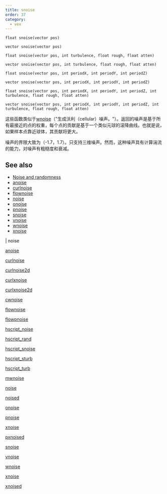 ```yaml
---
title: snoise
order: 37
category:
  - vex
---
```


`float snoise(vector pos)`

`vector snoise(vector pos)`

`float snoise(vector pos, int turbulence, float rough, float atten)`

`vector snoise(vector pos, int turbulence, float rough, float atten)`

`float snoise(vector pos, int periodX, int periodY, int periodZ)`

`vector snoise(vector pos, int periodX, int periodY, int periodZ)`

`float snoise(vector pos, int periodX, int periodY, int periodZ, int turbulence, float rough, float atten)`

`vector snoise(vector pos, int periodX, int periodY, int periodZ, int turbulence, float rough, float atten)`

这些函数类似于[wnoise](wnoise.html)（"生成沃利（cellular）噪声。"）。返回的噪声是基于所有最接近的点的权重，每个点的贡献是基于一个类似元球的滚降曲线。也就是说，如果样本点靠近球体，其贡献将更大。

噪声的界限大致为（-1.7，1.7）。只支持三维噪声。然而，这种噪声具有计算湍流的能力，对噪声有粗糙度和衰减。

## See also

- [Noise and randomness](../random.html)
- [anoise](anoise.html)
- [curlnoise](curlnoise.html)
- [flownoise](flownoise.html)
- [noise](noise.html)
- [onoise](onoise.html)
- [pnoise](pnoise.html)
- [snoise](snoise.html)
- [vnoise](vnoise.html)
- [wnoise](wnoise.html)
- [xnoise](xnoise.html)

|
noise

[anoise](anoise.html)

[curlnoise](curlnoise.html)

[curlnoise2d](curlnoise2d.html)

[curlxnoise](curlxnoise.html)

[curlxnoise2d](curlxnoise2d.html)

[cwnoise](cwnoise.html)

[flownoise](flownoise.html)

[flowpnoise](flowpnoise.html)

[hscript_noise](hscript_noise.html)

[hscript_rand](hscript_rand.html)

[hscript_snoise](hscript_snoise.html)

[hscript_sturb](hscript_sturb.html)

[hscript_turb](hscript_turb.html)

[mwnoise](mwnoise.html)

[noise](noise.html)

[noised](noised.html)

[onoise](onoise.html)

[pnoise](pnoise.html)

[xnoise](pxnoise.html)

[pxnoised](pxnoised.html)

[snoise](snoise.html)

[vnoise](vnoise.html)

[wnoise](wnoise.html)

[xnoise](xnoise.html)

[xnoised](xnoised.html)
